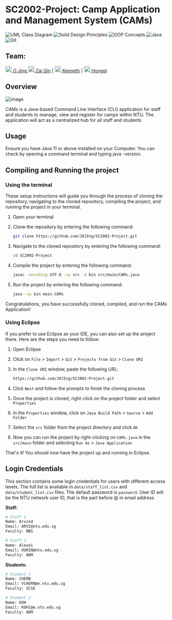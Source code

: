 # SC2002-Project: Camp Application and Management System (CAMs)

![UML Class Diagram](https://img.shields.io/badge/UML%20Class%20Diagram-1976D2?style=for-the-badge&logoColor=white)
![Solid Design Principles](https://img.shields.io/badge/SOLID%20Design%20Principles-C71A36?style=for-the-badge&logoColor=white)
![OOP Concepts](https://img.shields.io/badge/OOP%20Concepts-C71A36?style=for-the-badge&logoColor=white)
![Java](https://img.shields.io/badge/java-%23ED8B00.svg?style=for-the-badge&logo=java&logoColor=white)
![Git](https://img.shields.io/badge/git-%23F05033.svg?style=for-the-badge&logo=git&logoColor=white)

## **Team:** 

[<img src="https://github.com/J0JIng.png" height="20" width="20" /> O Jing ](https://github.com/J0JIng)
[<img src="https://github.com/Zaiqin.png" height="20" width="20" /> Zai Qin](https://github.com/Zaiqin) |
[<img src="https://github.com/kyew003.png" height="20" width="20" /> Kenneth](https://github.com/kyew003) |
[<img src="https://github.com/sharpwoofer.png" height="20" width="20" /> Hongqi](https://github.com/sharpwoofer)

## Overview 

![image](https://github.com/J0JIng/SC2002-Project/assets/111691710/a532c631-bd91-4bbd-b0d2-58ab7e92f2a2)


CAMs is a Java-based Command Line Interface (CLI) application for staff and students to manage, view and register for camps within NTU. The application will act as a centralized hub for all staff and students

## Usage

Ensure you have Java 11 or above installed on your Computer. You can check by opening a command terminal and typing java -version.

## Compiling and Running the project
### Using the terminal

These setup instructions will guide you through the process of cloning the repository, navigating to the cloned repository, compiling the project, and running the project in your terminal.

1. Open your terminal

2. Clone the repository by entering the following command:

   ```bash
   git clone https://github.com/J0JIng/SC2002-Project.git
   
   ```

3. Navigate to the cloned repository by entering the following command:

   ```bash
   cd SC2002-Project
   ```

4. Compile the project by entering the following command:

   ```bash
   javac -encoding UTF-8 -cp src -d bin src/main/CAMs.java
   ```

5. Run the project by entering the following command:

   ```bash
   java -cp bin main.CAMs
   ```

Congratulations, you have successfully cloned, compiled, and run the CAMs Application!

### Using Eclipse

If you prefer to use Eclipse as your IDE, you can also set up the project there. Here are the steps you need to follow:

1. Open Eclipse
2. Click on `File` > `Import` > `Git` > `Projects from Git` > `Clone URI`
3. In the `Clone URI` window, paste the following URL:

   ```bash
   https://github.com/J0JIng/SC2002-Project.git
   ```

4. Click `Next` and follow the prompts to finish the cloning process
5. Once the project is cloned, right-click on the project folder and select `Properties`
6. In the `Properties` window, click on `Java Build Path` > `Source` > `Add Folder`
7. Select the `src` folder from the project directory and click `OK`
8. Now you can run the project by right-clicking on `CAMs.java` in the `src/main` folder and selecting `Run As` > `Java Application`

That's it! You should now have the project up and running in Eclipse.

## Login Credentials

This section contains some login credentials for users with different access levels. The full list is available in `data/staff_list.csv` and `data/student_list.csv` files. The default password is `password`.
User ID will be the NTU network user ID, that is the part before @ in email address

**Staff:**

```bash
# Staff 1
Name: Arvind
Email: ARVI@ntu.edu.sg
Faculty: NBS

# Staff 2
Name: Alexei
Email: OURIN@ntu.edu.sg
Faculty: ADM
```

**Students:**

```bash
# Student 1
Name: CHERN
Email: YCHERN@e.ntu.edu.sg
Faculty: SCSE

# Student 2
Name: KOH
Email: KOH1@e.ntu.edu.sg
Faculty: ADM
```
